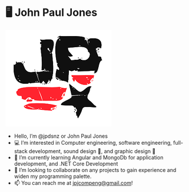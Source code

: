 
# 🖥 John Paul Jones
![JP Logo](https://github.com/jpdsnz/jpdsnz/blob/main/logo-semi-tp-75-2.png)


-  Hello, I’m @jpdsnz or John Paul Jones
- 💻 I’m interested in Computer engineering, software engineering, full-stack development, sound design 🎵, and graphic design 🎨 
- 📖 I’m currently learning Angular and MongoDb for application development, and .NET Core Development
- 🎨 I’m looking to collaborate on any projects to gain experience and widen my programming palette.
- 📫 You can reach me at jpjcompeng@gmail.com!

<!---
jpdsnz/jpdsnz is a ✨ special ✨ repository because its `README.md` (this file) appears on your GitHub profile.
You can click the Preview link to take a look at your changes.
--->
